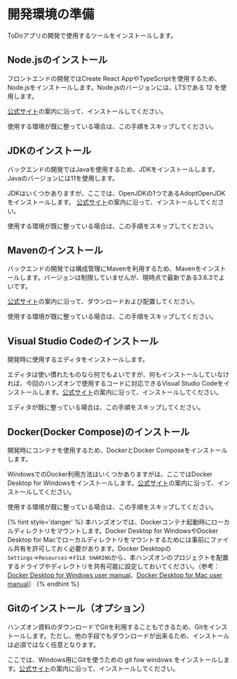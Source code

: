# 開発環境の準備

ToDoアプリの開発で使用するツールをインストールします。

## Node.jsのインストール

フロントエンドの開発ではCreate React AppやTypeScriptを使用するため、Node.jsをインストールします。Node.jsのバージョンには、LTSである 12 を使用します。

[公式サイト](https://nodejs.org/ja/)の案内に沿って、インストールしてください。

使用する環境が既に整っている場合は、この手順をスキップしてください。

## JDKのインストール

バックエンドの開発ではJavaを使用するため、JDKをインストールします。Javaのバージョンには11を使用します。

JDKはいくつかありますが、ここでは、OpenJDKの1つであるAdoptOpenJDKをインストールします。
[公式サイト](https://adoptopenjdk.net/)の案内に沿って、インストールしてください。

使用する環境が既に整っている場合は、この手順をスキップしてください。

## Mavenのインストール

バックエンドの開発では構成管理にMavenを利用するため、Mavenをインストールします。バージョンは制限していませんが、現時点で最新である3.6.3でよいです。

[公式サイト](https://maven.apache.org/download.cgi)の案内に沿って、ダウンロードおよび配置してください。

使用する環境が既に整っている場合は、この手順をスキップしてください。

## Visual Studio Codeのインストール

開発時に使用するエディタをインストールします。

エディタは使い慣れたものなら何でもよいですが、何もインストールしていなければ、今回のハンズオンで使用するコードに対応できるVisual Studio Codeをインストールします。[公式サイト](https://azure.microsoft.com/ja-jp/products/visual-studio-code/)の案内に沿って、インストールしてください。

エディタが既に整っている場合は、この手順をスキップしてください。

## Docker(Docker Compose)のインストール

開発時にコンテナを使用するため、DockerとDocker Composeをインストールします。

WindowsでのDocker利用方法はいくつかありますがは、ここではDocker Desktop for Windowsをインストールします。[公式サイト](https://docs.docker.com/docker-for-windows/install/)の案内に沿って、インストールしてください。

使用する環境が既に整っている場合は、この手順をスキップしてください。

{% hint style='danger' %}
本ハンズオンでは、Dockerコンテナ起動時にローカルディレクトリをマウントします。Docker Desktop for WindowsやDocker Desktop for Macでローカルディレクトリをマウントするためには事前にファイル共有を許可しておく必要があります。Docker Desktopの`Settings`→`Resources`→`FILE SHARING`から、本ハンズオンのプロジェクトを配置するドライブやディレクトリを共有可能に設定しておいてください。（参考：[Docker Desktop for Windows user manual](https://docs.docker.com/docker-for-windows/)、[Docker Desktop for Mac user manual](https://docs.docker.com/docker-for-mac/)）
{% endhint %}

## Gitのインストール（オプション）

ハンズオン資料のダウンロードでGitを利用することもできるため、Gitをインストールします。ただし、他の手段でもダウンロードが出来るため、インストールは必須ではなく任意となります。

ここでは、Windows用にGitを使うための git fow windows をインストールします。[公式サイト](https://gitforwindows.org/)の案内に沿って、インストールしてください。